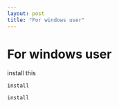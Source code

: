 ```yaml
---
layout: post
title: "For windows user"
---
```


# For windows user

install this

```
install
```

~~~
install
~~~
